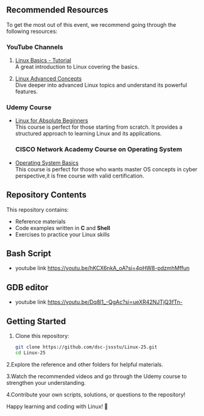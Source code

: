 
## Recommended Resources

To get the most out of this event, we recommend going through the following resources:

### YouTube Channels
1. [Linux Basics - Tutorial](https://youtu.be/rrw-Pv3rc0E?si=r67OTvwMWswkVPmH)  
   A great introduction to Linux covering the basics.

2. [Linux Advanced Concepts](https://youtu.be/10f4899srvc?si=4WV3Lw1cbY8QB6u7)  
   Dive deeper into advanced Linux topics and understand its powerful features.

### Udemy Course
- [Linux for Absolute Beginners](https://www.udemy.com/course/linux-for-absolute-beginners/learn/lecture/3267730?start=0#overview)  
  This course is perfect for those starting from scratch. It provides a structured approach to learning Linux and its applications.
  ### CISCO Network Academy Course on Operating System
- [Operating System Basics](https://www.netacad.com/)  
  This course is perfect for those who wants master OS concepts in cyber perspective,it is free course with valid certification.

## Repository Contents

This repository contains:
- Reference materials
- Code examples written in **C** and **Shell**
- Exercises to practice your Linux skills
## Bash Script 
- youtube link
https://youtu.be/hKCX6nkA_oA?si=4pHW8-pdzmhMffun


## GDB editor
- youtube link
https://youtu.be/Dq8l1_-QgAc?si=ueXR42NJTjQ3fTn-

## Getting Started

1. Clone this repository:
   ```bash
   git clone https://github.com/dsc-jssstu/Linux-25.git
   cd Linux-25

2.Explore the reference and other folders for helpful materials.

3.Watch the recommended videos and go through the Udemy course to strengthen your understanding.

4.Contribute your own scripts, solutions, or questions to the repository!

Happy learning and coding with Linux! 🚀
